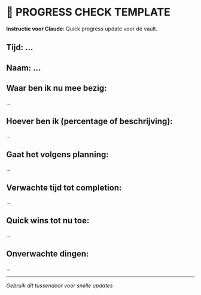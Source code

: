 # 🚧 PROGRESS CHECK TEMPLATE

**Instructie voor Claude**: Quick progress update voor de vault.

## Tijd: ...
## Naam: ...

## Waar ben ik nu mee bezig:
...

## Hoever ben ik (percentage of beschrijving):
...

## Gaat het volgens planning:
...

## Verwachte tijd tot completion:
...

## Quick wins tot nu toe:
...

## Onverwachte dingen:
...

---
*Gebruik dit tussendoor voor snelle updates*